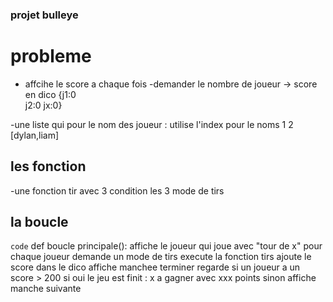 ### projet bulleye

# probleme

- affcihe le score a chaque fois
-demander le nombre de joueur -> score en dico
                                 {j1:0 \
                                  j2:0
                                  jx:0}

-une liste qui pour le nom des joueur : utilise l'index pour le noms
1      2
[dylan,liam]

## les fonction
-une fonction tir
avec 3 condition
les 3 mode de tirs

## la boucle

`code` def boucle principale():
    affiche le joueur qui joue  avec "tour de x"
    pour chaque joueur
        demande un mode de tirs
        execute la fonction tirs
        ajoute le score dans le dico
    affiche manchee terminer
    regarde si un joueur a un score > 200
    si oui le jeu est finit : x a gagner avec xxx points
    sinon affiche manche suivante
